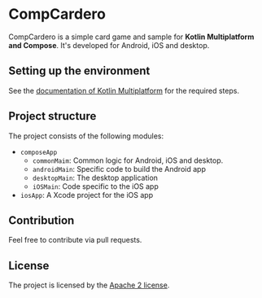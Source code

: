 # CompCardero
CompCardero is a simple card game and sample for **Kotlin Multiplatform and Compose**.
It's developed for Android, iOS and desktop.

## Setting up the environment
See the [documentation of Kotlin Multiplatform](https://kotlinlang.org/docs/multiplatform-mobile-getting-started.html) for the required steps.

## Project structure
The project consists of the following modules:
- `composeApp`
    - `commonMaim`: Common logic for Android, iOS and desktop.
    - `androidMain`: Specific code to build the Android app
    - `desktopMain`: The desktop application
    - `iOSMain`: Code specific to the iOS app
- `iosApp`: A Xcode project for the iOS app

## Contribution
Feel free to contribute via pull requests.

## License
The project is licensed by the [Apache 2 license](LICENSE).
